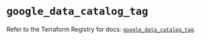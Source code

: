 # `google_data_catalog_tag`

Refer to the Terraform Registry for docs: [`google_data_catalog_tag`](https://registry.terraform.io/providers/hashicorp/google/6.49.2/docs/resources/data_catalog_tag).
